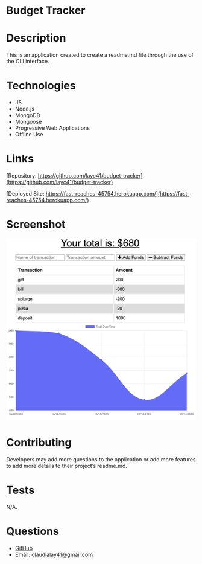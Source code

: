 # Budget Tracker

# Description
This is an application created to create a readme.md file through the use of the CLI interface. 

# Technologies
* JS
* Node.js
* MongoDB
* Mongoose
* Progressive Web Applications
* Offline Use

# Links
[Repository: https://github.com/layc41/budget-tracker](https://github.com/layc41/budget-tracker)

[Deployed Site: https://fast-reaches-45754.herokuapp.com/](https://fast-reaches-45754.herokuapp.com/)

# Screenshot
![Main](./screenshot.png)

# Contributing
Developers may add more questions to the application or add more features to add more details to their project’s readme.md.

# Tests
N/A.

# Questions
* [GitHub](https://github.com/layc41)
* Email: claudialay41@gmail.com
